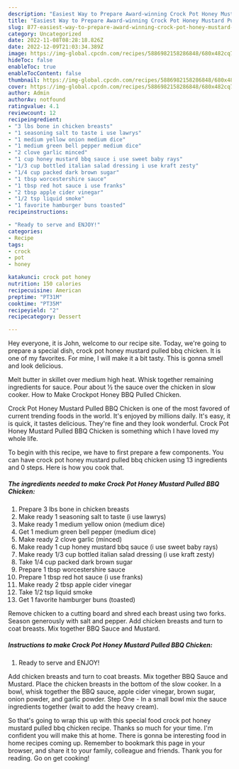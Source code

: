 ```yaml
---
description: "Easiest Way to Prepare Award-winning Crock Pot Honey Mustard Pulled BBQ Chicken"
title: "Easiest Way to Prepare Award-winning Crock Pot Honey Mustard Pulled BBQ Chicken"
slug: 877-easiest-way-to-prepare-award-winning-crock-pot-honey-mustard-pulled-bbq-chicken
category: Uncategorized
date: 2022-11-08T08:28:18.826Z
date: 2022-12-09T21:03:34.389Z
image: https://img-global.cpcdn.com/recipes/5886982158286848/680x482cq70/crock-pot-honey-mustard-pulled-bbq-chicken-recipe-main-photo.jpg
hideToc: false
enableToc: true
enableTocContent: false
thumbnail: https://img-global.cpcdn.com/recipes/5886982158286848/680x482cq70/crock-pot-honey-mustard-pulled-bbq-chicken-recipe-main-photo.jpg
cover: https://img-global.cpcdn.com/recipes/5886982158286848/680x482cq70/crock-pot-honey-mustard-pulled-bbq-chicken-recipe-main-photo.jpg
author: Admin
authorAv: notfound
ratingvalue: 4.1
reviewcount: 12
recipeingredient:
- "3 lbs bone in chicken breasts"
- "1 seasoning salt to taste i use lawrys"
- "1 medium yellow onion medium dice"
- "1 medium green bell pepper medium dice"
- "2 clove garlic minced"
- "1 cup honey mustard bbq sauce i use sweet baby rays"
- "1/3 cup bottled italian salad dressing i use kraft zesty"
- "1/4 cup packed dark brown sugar"
- "1 tbsp worcestershire sauce"
- "1 tbsp red hot sauce i use franks"
- "2 tbsp apple cider vinegar"
- "1/2 tsp liquid smoke"
- "1 favorite hamburger buns toasted"
recipeinstructions:

- "Ready to serve and ENJOY!"
categories:
- Recipe
tags:
- crock
- pot
- honey

katakunci: crock pot honey 
nutrition: 150 calories
recipecuisine: American
preptime: "PT31M"
cooktime: "PT35M"
recipeyield: "2"
recipecategory: Dessert

---
```



Hey everyone, it is John, welcome to our recipe site. Today, we're going to prepare a special dish, crock pot honey mustard pulled bbq chicken. It is one of my favorites. For mine, I will make it a bit tasty. This is gonna smell and look delicious.

Melt butter in skillet over medium high heat. Whisk together remaining ingredients for sauce. Pour about ½ the sauce over the chicken in slow cooker. How to Make Crockpot Honey BBQ Pulled Chicken.

Crock Pot Honey Mustard Pulled BBQ Chicken is one of the most favored of current trending foods in the world. It's enjoyed by millions daily. It's easy, it is quick, it tastes delicious. They're fine and they look wonderful. Crock Pot Honey Mustard Pulled BBQ Chicken is something which I have loved my whole life.


To begin with this recipe, we have to first prepare a few components. You can have crock pot honey mustard pulled bbq chicken using 13 ingredients and 0 steps. Here is how you cook that.

<!--inarticleads1-->

##### The ingredients needed to make Crock Pot Honey Mustard Pulled BBQ Chicken:

1. Prepare 3 lbs bone in chicken breasts
1. Make ready 1 seasoning salt to taste (i use lawrys)
1. Make ready 1 medium yellow onion (medium dice)
1. Get 1 medium green bell pepper (medium dice)
1. Make ready 2 clove garlic (minced)
1. Make ready 1 cup honey mustard bbq sauce (i use sweet baby rays)
1. Make ready 1/3 cup bottled italian salad dressing (i use kraft zesty)
1. Take 1/4 cup packed dark brown sugar
1. Prepare 1 tbsp worcestershire sauce
1. Prepare 1 tbsp red hot sauce (i use franks)
1. Make ready 2 tbsp apple cider vinegar
1. Take 1/2 tsp liquid smoke
1. Get 1 favorite hamburger buns (toasted)


Remove chicken to a cutting board and shred each breast using two forks. Season generously with salt and pepper. Add chicken breasts and turn to coat breasts. Mix together BBQ Sauce and Mustard. 

<!--inarticleads2-->

##### Instructions to make Crock Pot Honey Mustard Pulled BBQ Chicken:


1. Ready to serve and ENJOY!

Add chicken breasts and turn to coat breasts. Mix together BBQ Sauce and Mustard. Place the chicken breasts in the bottom of the slow cooker. In a bowl, whisk together the BBQ sauce, apple cider vinegar, brown sugar, onion powder, and garlic powder. Step One - In a small bowl mix the sauce ingredients together (wait to add the heavy cream). 

So that's going to wrap this up with this special food crock pot honey mustard pulled bbq chicken recipe. Thanks so much for your time. I'm confident you will make this at home. There is gonna be interesting food in home recipes coming up. Remember to bookmark this page in your browser, and share it to your family, colleague and friends. Thank you for reading. Go on get cooking!
